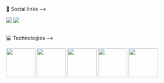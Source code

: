 💬 Social links -->
<div>
    <a href="https://www.linkedin.com/in/lucas-mendes-gonzales-ba7607230/"><img src="https://img.shields.io/badge/LinkedIn-0077B5?style=for-the-badge&logo=linkedin&logoColor=white"></a>
    <a href="https://www.instagram.com/m3ndales/"><img src="https://img.shields.io/badge/Instagram-E4405F?style=for-the-badge&logo=instagram&logoColor=white"></a>
</div>

##

💻 Technologies -->
<div display='inline'>
    <a><img height='80em' src="https://cdn.jsdelivr.net/gh/devicons/devicon@latest/icons/postgresql/postgresql-original.svg" /></a>
    <a><img height='80em' src="https://cdn.jsdelivr.net/gh/devicons/devicon/icons/spring/spring-original-wordmark.svg" /></a>
    <a><img height='80em' src="https://cdn.jsdelivr.net/gh/devicons/devicon/icons/vuejs/vuejs-original-wordmark.svg" /></a>
    <a><img height='80em' src="https://cdn.jsdelivr.net/gh/devicons/devicon@latest/icons/react/react-original.svg" /></a>
    <a><img height='80em' src="https://cdn.jsdelivr.net/gh/devicons/devicon@latest/icons/tailwindcss/tailwindcss-original.svg" /></a>
</div>
